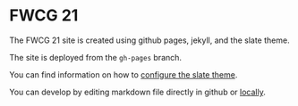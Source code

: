 # FWCG 21

The FWCG 21 site is created using github pages, jekyll, and the slate theme.

The site is deployed from the `gh-pages` branch.

You can find information on how to [configure the slate
theme](https://github.com/pages-themes/slate).

You can develop by editing markdown file directly in github or
[locally](https://docs.github.com/en/pages/setting-up-a-github-pages-site-with-jekyll/testing-your-github-pages-site-locally-with-jekyll).

